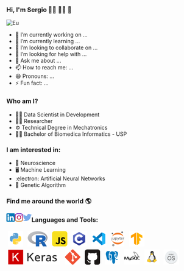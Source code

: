 ### Hi, I'm Sergio :technologist: :man_scientist: 👋

<!--
**SergioBaldo/SergioBaldo** is a ✨ _special_ ✨ repository because its `README.md` (this file) appears on your GitHub profile.

Here are some ideas to get you started:

-->

![Eu](img/banner.png)


- 🔭 I’m currently working on ...
- 🌱 I’m currently learning ...
- 👯 I’m looking to collaborate on ...
- 🤔 I’m looking for help with ...
- 💬 Ask me about ...
- 📫 How to reach me: ...
- 😄 Pronouns: ...
- ⚡ Fun fact: ...


### Who am I?
* :technologist: Data Scientist in Development
* :man_scientist: Researcher
* :gear: Technical Degree in Mechatronics
* :man_student: Bachelor of Biomedica Informatics - USP


### I am interested in:
* :brain: Neuroscience
* :desktop_computer: Machine Learning
* :electron: Artificial Neural Networks
* :dna: Genetic Algorithm


### Find me around the world :earth_americas:

[<img align="left" alt="SergioBaldo | YouTube" width="22px" src="img/linkedin.png" />][linkedin]
[<img align="left" alt="SergioBaldo | LinkedIn" width="22px" src="img/instagram.png" />][instagram]
[<img align="left" alt="SergioBaldo | Twitter" width="22px" src="img/twitter.png" />][twitter]


### Languages and Tools:

<p align="left">
<img src="img/python.svg" alt="Python" height="40" style="vertical-align:top; margin:4px">
<img src="img/Rlogo.svg" alt="R" height="40" style="vertical-align:top; margin:4px">
<img src="img/javascript.svg" alt="JS" height="40" style="vertical-align:top; margin:4px">
<img src="img/c.png" alt="c" height="40" style="vertical-align:top; margin:4px">
<img src="img/visualstudio.svg" alt="Visual Studio Code" height="40" style="vertical-align:top; margin:4px">
<img src="img/jupyter.svg" alt="jupyter" height="40" style="vertical-align:top; margin:4px">
<img src="img/tensorflow.png" alt="tensorflow" height="40" style="vertical-align:top; margin:4px">
<img src="img/keras.png" alt="keras" height="40" style="vertical-align:top; margin:4px">
<img src="img/git.png" alt="Git" height="40" style="vertical-align:top; margin:4px">
<img src="img/github.png" alt="GitHub" height="40" style="vertical-align:top; margin:4px">
<img src="img/postgresql.svg" alt="postgresql" height="40" style="vertical-align:top; margin:4px">
<img src="img/mysql.svg" alt="mysql" height="40" style="vertical-align:top; margin:4px">
<img src="img/linux.svg" alt="Linux" height="40" style="vertical-align:top; margin:4px">
<img src="img/macos.svg" alt="MacOS" height="40" style="vertical-align:top; margin:4px">

</p>



[linkedin]: https://www.linkedin.com/in/sergiobaldo/
[twitter]: https://twitter.com/SergioBaldo1
[instagram]: https://www.instagram.com/sergiobaldo_/


